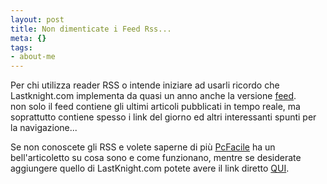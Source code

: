 ```yaml
--- 
layout: post
title: Non dimenticate i Feed Rss...
meta: {}
tags: 
- about-me
---
```

Per chi utilizza reader RSS o intende iniziare ad usarli ricordo che Lastknight.com implementa da quasi un anno anche la versione [feed](http://www.lastknight.com/rss).  
non solo il feed contiene gli ultimi articoli pubblicati in tempo reale, ma soprattutto contiene spesso i link del giorno ed altri interessanti spunti per la navigazione...  
  
Se non conoscete gli RSS e volete saperne di più [PcFacile](http://www.pc-facile.com/rss.php) ha un bell'articoletto su cosa sono e come funzionano, mentre se desiderate aggiungere quello di LastKnight.com potete avere il link diretto [QUI](http://www.pc-facile.com/rss.php). 
